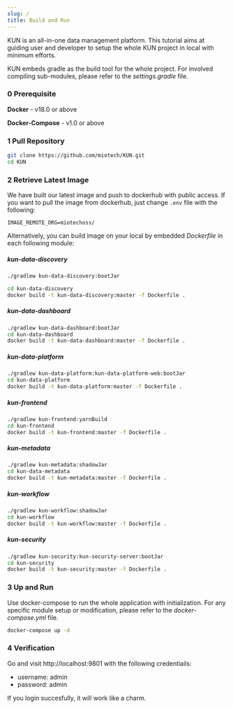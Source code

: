 ```yaml
---
slug: /
title: Build and Run
---
```


KUN is an all-in-one data management platform. This tutorial aims at guiding user and developer to setup the whole KUN project in local with minimum efforts.

KUN embeds gradle as the build tool for the whole project. For involved compiling sub-modules, please refer to the *settings.gradle* file.

### 0 Prerequisite
**Docker**  -  v18.0 or above

**Docker-Compose** -  v1.0 or above

### 1 Pull Repository
``` bash
git clone https://github.com/miotech/KUN.git
cd KUN
```

### 2 Retrieve Latest Image
We have built our latest image and push to dockerhub with public access. If you want to pull the image from dockerhub, just change `.env` file with the following:
```
IMAGE_REMOTE_ORG=miotechoss/ 
```
Alternatively, you can build image on your local by embedded *Dockerfile* in each following module:

#####  kun-data-discovery

```bash
./gradlew kun-data-discovery:bootJar

cd kun-data-discovery
docker build -t kun-data-discovery:master -f Dockerfile .
```

#####  kun-data-dashboard
```bash
./gradlew kun-data-dashboard:bootJar
cd kun-data-dashboard
docker build -t kun-data-dashboard:master -f Dockerfile .
```

#####  kun-data-platform
```bash
./gradlew kun-data-platform:kun-data-platform-web:bootJar
cd kun-data-platform
docker build -t kun-data-platform:master -f Dockerfile .
```

#####  kun-frontend
```bash
./gradlew kun-frontend:yarnBuild
cd kun-frontend
docker build -t kun-frontend:master -f Dockerfile .
```

#####  kun-metadata
```bash
./gradlew kun-metadata:shadowJar
cd kun-data-metadata
docker build -t kun-metadata:master -f Dockerfile .
```

#####  kun-workflow
```bash
./gradlew kun-workflow:shadowJar
cd kun-workflow
docker build -t kun-workflow:master -f Dockerfile .
```

#####  kun-security
```bash
./gradlew kun-security:kun-security-server:bootJar
cd kun-security
docker build -t kun-security:master -f Dockerfile .
```

### 3 Up and Run
Use docker-compose to run the whole application with initialization. For any specific module setup or modification, please refer to the *docker-compose.yml* file.
```bash
docker-compose up -d
```

### 4 Verification
Go and visit http://localhost:9801 with the following credentiails:
 - username: admin
 - password: admin
 
If you login succesfully, it will work like a charm.
